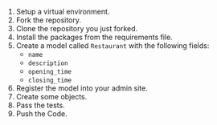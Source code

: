 1. Setup a virtual environment.
2. Fork the repository.
3. Clone the repository you just forked.
4. Install the packages from the requirements file.
5. Create a model called `Restaurant` with the following fields:
    * `name`
    * `description`
    * `opening_time`
    * `closing_time`
6. Register the model into your admin site.
7. Create some objects.
8. Pass the tests.
9. Push the Code.
